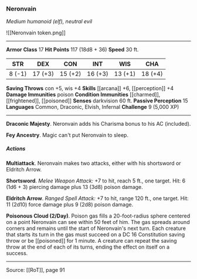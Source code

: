 ### Neronvain
_Medium humanoid (elf), neutral evil_

![[Neronvain token.png]]


---

**Armor Class** 17
**Hit Points** 117 (18d8 + 36)
**Speed** 30 ft.

| STR     | DEX     | CON     | INT     | WIS     | CHA     |
|---------|---------|---------|---------|---------|---------|
| 8 (-1) | 17 (+3) | 15 (+2) | 16 (+3) | 13 (+1) | 18 (+4) |

**Saving Throws** con +5, wis +4
**Skills** [[arcana]] +6, [[perception]] +4
**Damage Immunities** poison
**Condition Immunities** [[charmed]], [[frightened]], [[poisoned]]
**Senses** darkvision 60 ft.
**Passive Perception** 15
**Languages** Common, Draconic, Elvish, Infernal
**Challenge** 9 (5,000 XP)

---

**Draconic Majesty**. Neronvain adds his Charisma bonus to his AC (included).

**Fey Ancestry**. Magic can't put Neronvain to sleep.

##### Actions
**Multiattack**. Neronvain makes two attacks, either with his shortsword or Eldritch Arrow.

**Shortsword**. _Melee Weapon Attack:_ +7 to hit, reach 5 ft., one target. Hit: 6 (1d6 + 3) piercing damage plus 13 (3d8) poison damage.

**Eldritch Arrow**. _Ranged Spell Attack:_ +7 to hit, range 120 ft., one target. Hit: 11 (2d10) force damage plus 9 (2d8) poison damage.

**Poisonous Cloud (2/Day)**. Poison gas fills a 20-foot-radius sphere centered on a point Neronvain can see within 50 feet of him. The gas spreads around corners and remains until the start of Neronvain's next turn. Each creature that starts its turn in the gas must succeed on a DC 16 Constitution saving throw or be [[poisoned]] for 1 minute. A creature can repeat the saving throw at the end of each of its turns, ending the effect on itself on a success.


---

Source: [[RoT]], page 91